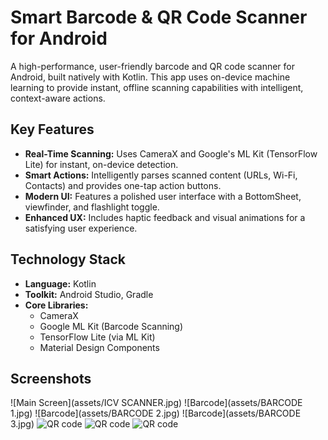 # Smart Barcode & QR Code Scanner for Android

A high-performance, user-friendly barcode and QR code scanner for Android, built natively with Kotlin. This app uses on-device machine learning to provide instant, offline scanning capabilities with intelligent, context-aware actions.

## Key Features
- **Real-Time Scanning:** Uses CameraX and Google's ML Kit (TensorFlow Lite) for instant, on-device detection.
- **Smart Actions:** Intelligently parses scanned content (URLs, Wi-Fi, Contacts) and provides one-tap action buttons.
- **Modern UI:** Features a polished user interface with a BottomSheet, viewfinder, and flashlight toggle.
- **Enhanced UX:** Includes haptic feedback and visual animations for a satisfying user experience.

## Technology Stack
- **Language:** Kotlin
- **Toolkit:** Android Studio, Gradle
- **Core Libraries:**
  - CameraX
  - Google ML Kit (Barcode Scanning)
  - TensorFlow Lite (via ML Kit)
  - Material Design Components

## Screenshots
![Main Screen](assets/ICV SCANNER.jpg)
![Barcode](assets/BARCODE 1.jpg)
![Barcode](assets/BARCODE 2.jpg)
![Barcode](assets/BARCODE 3.jpg)
![QR code]()
![QR code]()
![QR code]()
